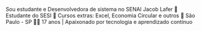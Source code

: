 Sou estudante e Desenvolvedora de sistema no SENAI Jacob Lafer
🏫 Estudante do SESI
🧠 Cursos extras: Excel, Economia Circular e outros
📍 São Paulo - SP
🧑‍💻 17 anos | Apaixonado por tecnologia e aprendizado contínuo
